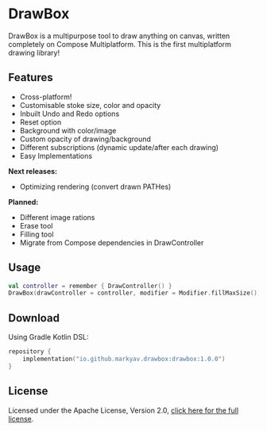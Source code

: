 # DrawBox
DrawBox is a multipurpose tool to draw anything on canvas, written completely on Compose Multiplatform.
This is the first multiplatform drawing library!

## Features

- Cross-platform!
- Customisable stoke size, color and opacity
- Inbuilt Undo and Redo options
- Reset option
- Background with color/image
- Custom opacity of drawing/background
- Different subscriptions (dynamic update/after each drawing)
- Easy Implementations

**Next releases:**
- Optimizing rendering (convert drawn PATHes)

**Planned:**
- Different image rations
- Erase tool
- Filling tool
- Migrate from Compose dependencies in DrawController

## Usage

```kotlin
val controller = remember { DrawController() }
DrawBox(drawController = controller, modifier = Modifier.fillMaxSize())
```

## Download

Using Gradle Kotlin DSL:
```kotlin
repository {
    implementation("io.github.markyav.drawbox:drawbox:1.0.0")
}
```

## License

Licensed under the Apache License, Version 2.0, [click here for the full license](LICENSE.txt).